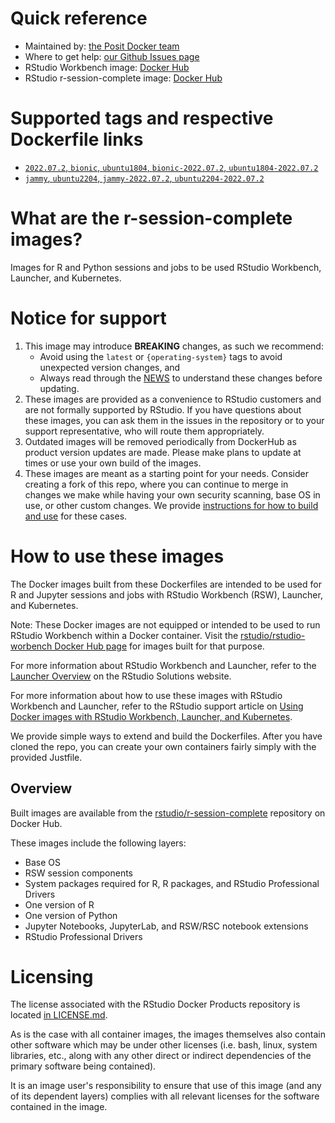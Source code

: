 # Quick reference

* Maintained by: [the Posit Docker team](https://github.com/rstudio/rstudio-docker-products)
* Where to get help: [our Github Issues page](https://github.com/rstudio/rstudio-docker-products/issues)
* RStudio Workbench image: [Docker Hub](https://hub.docker.com/r/rstudio/rstudio-workbench)
* RStudio r-session-complete image: [Docker Hub](https://hub.docker.com/r/rstudio/r-session-complete)

# Supported tags and respective Dockerfile links

* [`2022.07.2`, `bionic`, `ubuntu1804`, `bionic-2022.07.2`, `ubuntu1804-2022.07.2`](https://github.com/rstudio/rstudio-docker-products/blob/main/r-session-complete/Dockerfile.ubuntu1804)
* [`jammy`, `ubuntu2204`, `jammy-2022.07.2`, `ubuntu2204-2022.07.2`](https://github.com/rstudio/rstudio-docker-products/blob/main/r-session-complete/Dockerfile.ubuntu2204)

# What are the r-session-complete images?

Images for R and Python sessions and jobs to be used RStudio Workbench, Launcher, and Kubernetes.

# Notice for support 

1. This image may introduce **BREAKING** changes, as such we recommend:
   - Avoid using the `latest` or `{operating-system}` tags to avoid unexpected version changes, and
   - Always read through the [NEWS](./NEWS.md) to understand these changes before updating.
1. These images are provided as a convenience to RStudio customers and are not formally supported by RStudio. If you
   have questions about these images, you can ask them in the issues in the repository or to your support
   representative, who will route them appropriately.
1. Outdated images will be removed periodically from DockerHub as product version updates are made. Please make plans to
   update at times or use your own build of the images.
1. These images are meant as a starting point for your needs. Consider creating a fork of this repo, where you can
   continue to merge in changes we make while having your own security scanning, base OS in use, or other custom
   changes. We
   provide [instructions for how to build and use](#how-to-use-these-docker-images)
   for these cases.

# How to use these images

The Docker images built from these Dockerfiles are intended to be used for R and
Jupyter sessions and jobs with RStudio Workbench (RSW), Launcher, and
Kubernetes.

Note: These Docker images are not equipped or intended to be used to run RStudio
Workbench within a Docker container. Visit the
[rstudio/rstudio-worbench Docker Hub page](https://hub.docker.com/r/rstudio/rstudio-workbench)
for images built for that purpose.

For more information about RStudio Workbench and Launcher, refer to the
[Launcher Overview](https://solutions.rstudio.com/launcher/overview/) on the
RStudio Solutions website.

For more information about how to use these images with RStudio Workbench and
Launcher, refer to the RStudio support article on [Using Docker images with
RStudio Workbench, Launcher, and
Kubernetes](https://support.rstudio.com/hc/en-us/articles/360019253393-Using-Docker-images-with-RStudio-Server-Pro-Launcher-and-Kubernetes).

We provide simple ways to extend and build the Dockerfiles. After you have cloned the repo, you can create your own 
containers fairly simply with the provided Justfile.

## Overview

Built images are available from the
[rstudio/r-session-complete](https://hub.docker.com/r/rstudio/r-session-complete)
repository on Docker Hub.

These images include the following layers:

* Base OS
* RSW session components
* System packages required for R, R packages, and RStudio Professional Drivers
* One version of R
* One version of Python
* Jupyter Notebooks, JupyterLab, and RSW/RSC notebook extensions
* RStudio Professional Drivers

# Licensing

The license associated with the RStudio Docker Products repository is located [in LICENSE.md](https://github.com/rstudio/rstudio-docker-products/blob/main/LICENSE.md).

As is the case with all container images, the images themselves also contain other software which may be under other
licenses (i.e. bash, linux, system libraries, etc., along with any other direct or indirect dependencies of the primary
software being contained).

It is an image user's responsibility to ensure that use of this image (and any of its dependent layers) complies with
all relevant licenses for the software contained in the image.
